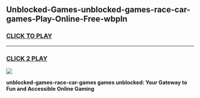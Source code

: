 
## Unblocked-Games-unblocked-games-race-car-games-Play-Online-Free-wbpln
<h3>
<a href="https://premium76.site?title=unblocked-games-race-car-games&ref=26A">CLICK TO PLAY</a></h3>
<hr>

<h3>
<a href="https://premium76.site?title=unblocked-games-race-car-games&ref=26A">CLICK 2 PLAY</a>
  
</h3>

<a href="https://premium76.site?title=unblocked-games-race-car-games&ref=26A"><img src="https://clearcache.store/games.png"></a>


**unblocked-games-race-car-games games unblocked: Your Gateway to Fun and Accessible Online Gaming**

